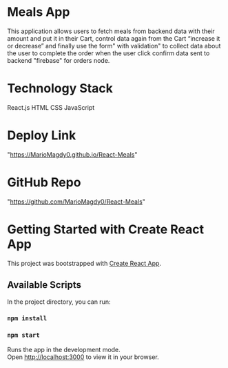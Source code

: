 # Meals App

This application allows users to fetch meals from backend data with their amount and put it in their Cart, control data again from the Cart “increase it or decrease” and finally use the form" with validation" to collect data about the user to complete the order when the user click confirm data sent to backend "firebase" for orders node.

# Technology Stack

React.js
HTML
CSS
JavaScript

# Deploy Link

"https://MarioMagdy0.github.io/React-Meals"

# GitHub Repo

"https://github.com/MarioMagdy0/React-Meals"

# Getting Started with Create React App

This project was bootstrapped with [Create React App](https://github.com/facebook/create-react-app).

## Available Scripts

In the project directory, you can run:

### `npm install`

### `npm start`

Runs the app in the development mode.\
Open [http://localhost:3000](http://localhost:3000) to view it in your browser.
